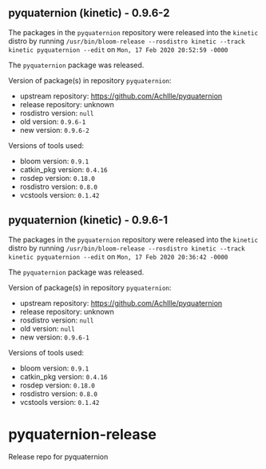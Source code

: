 ## pyquaternion (kinetic) - 0.9.6-2

The packages in the `pyquaternion` repository were released into the `kinetic` distro by running `/usr/bin/bloom-release --rosdistro kinetic --track kinetic pyquaternion --edit` on `Mon, 17 Feb 2020 20:52:59 -0000`

The `pyquaternion` package was released.

Version of package(s) in repository `pyquaternion`:

- upstream repository: https://github.com/Achllle/pyquaternion
- release repository: unknown
- rosdistro version: `null`
- old version: `0.9.6-1`
- new version: `0.9.6-2`

Versions of tools used:

- bloom version: `0.9.1`
- catkin_pkg version: `0.4.16`
- rosdep version: `0.18.0`
- rosdistro version: `0.8.0`
- vcstools version: `0.1.42`


## pyquaternion (kinetic) - 0.9.6-1

The packages in the `pyquaternion` repository were released into the `kinetic` distro by running `/usr/bin/bloom-release --rosdistro kinetic --track kinetic pyquaternion --edit` on `Mon, 17 Feb 2020 20:36:42 -0000`

The `pyquaternion` package was released.

Version of package(s) in repository `pyquaternion`:

- upstream repository: https://github.com/Achllle/pyquaternion
- release repository: unknown
- rosdistro version: `null`
- old version: `null`
- new version: `0.9.6-1`

Versions of tools used:

- bloom version: `0.9.1`
- catkin_pkg version: `0.4.16`
- rosdep version: `0.18.0`
- rosdistro version: `0.8.0`
- vcstools version: `0.1.42`


# pyquaternion-release
Release repo for pyquaternion
